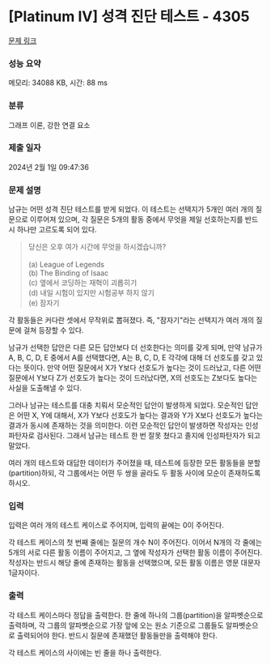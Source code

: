 # [Platinum IV] 성격 진단 테스트 - 4305 

[문제 링크](https://www.acmicpc.net/problem/4305) 

### 성능 요약

메모리: 34088 KB, 시간: 88 ms

### 분류

그래프 이론, 강한 연결 요소

### 제출 일자

2024년 2월 1일 09:47:36

### 문제 설명

<p>남규는 어떤 성격 진단 테스트를 받게 되었다. 이 테스트는 선택지가 5개인 여러 개의 질문으로 이루어져 있으며, 각 질문은 5개의 활동 중에서 무엇을 제일 선호하는지를 반드시 하나만 고르도록 되어 있다.</p>

<blockquote>당신은 오후 여가 시간에 무엇을 하시겠습니까?<br>
<br>
(a) League of Legends<br>
(b) The Binding of Isaac<br>
(c) 옆에서 코딩하는 재혁이 괴롭히기<br>
(d) 내일 시험이 있지만 시험공부 하지 않기<br>
(e) 잠자기</blockquote>

<p>각 활동들은 커다란 셋에서 무작위로 뽑혀졌다. 즉, "잠자기"라는 선택지가 여러 개의 질문에 걸쳐 등장할 수 있다.</p>

<p>남규가 선택한 답안은 다른 모든 답안보다 더 선호한다는 의미를 갖게 되며, 만약 남규가 A, B, C, D, E 중에서 A를 선택했다면, A는 B, C, D, E 각각에 대해 더 선호도를 갖고 있다는 뜻이다. 만약 어떤 질문에서 X가 Y보다 선호도가 높다는 것이 드러났고, 다른 어떤 질문에서 Y보다 Z가 선호도가 높다는 것이 드러났다면, X의 선호도는 Z보다도 높다는 사실을 도출해낼 수 있다.</p>

<p>그러나 남규는 테스트를 대충 치뤄서 모순적인 답안이 발생하게 되었다. 모순적인 답안은 어떤 X, Y에 대해서, X가 Y보다 선호도가 높다는 결과와 Y가 X보다 선호도가 높다는 결과가 동시에 존재하는 것을 의미한다. 이런 모순적인 답안이 발생하면 작성자는 인성파탄자로 검사된다. 그래서 남규는 테스트 한 번 잘못 쳤다고 졸지에 인성파탄자가 되고 말았다. </p>

<p>여러 개의 테스트와 대답한 데이터가 주어졌을 때, 테스트에 등장한 모든 활동들을 분할(partition)하되, 각 그룹에서는 어떤 두 쌍을 골라도 두 활동 사이에 모순이 존재하도록 하시오.</p>

### 입력 

 <p>입력은 여러 개의 테스트 케이스로 주어지며, 입력의 끝에는 0이 주어진다.</p>

<p>각 테스트 케이스의 첫 번째 줄에는 질문의 개수 N이 주어진다. 이어서 N개의 각 줄에는 5개의 서로 다른 활동 이름이 주어지고, 그 옆에 작성자가 선택한 활동 이름이 주어진다. 작성자는 반드시 해당 줄에 존재하는 활동을 선택했으며, 모든 활동 이름은 영문 대문자 1글자이다.</p>

### 출력 

 <p>각 테스트 케이스마다 정답을 출력한다. 한 줄에 하나의 그룹(partition)을 알파벳순으로 출력하며, 각 그룹의 알파벳순으로 가장 앞에 오는 원소 기준으로 그룹들도 알파벳순으로 출력되어야 한다. 반드시 질문에 존재했던 활동들만을 출력해야 한다.</p>

<p>각 테스트 케이스의 사이에는 빈 줄을 하나 출력한다.</p>


